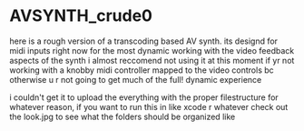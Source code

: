 # AVSYNTH_crude0
here is a rough version of a transcoding based AV synth.  its designd for midi inputs right now for the most dynamic working with the video
feedback aspects of the synth i almost reccomend not using it at this moment if yr not working with a knobby midi controller mapped to
the video controls bc otherwise u r not going to get much of the full! dynamic experience


i couldn't get it to upload the everything with the proper filestructure for whatever reason, if you want to run this in like xcode r whatever check out the look.jpg to see what the folders should be organized like
